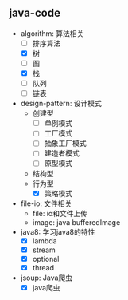 ## java-code

- algorithm: 算法相关
  - [ ] 排序算法
  - [x] 树
  - [ ] 图
  - [x] 栈
  - [ ] 队列
  - [ ] 链表
- design-pattern: 设计模式
  - 创建型
    - [ ] 单例模式
    - [ ] 工厂模式
    - [ ] 抽象工厂模式
    - [ ] 建造者模式
    - [ ] 原型模式
  - 结构型
  - 行为型
    - [x] 策略模式    
- file-io: 文件相关
  - file: io和文件上传
  - image: java bufferedImage
- java8: 学习java8的特性 
  - [x] lambda
  - [x] stream
  - [x] optional
  - [x] thread
- jsoup: Java爬虫
  - [x] java爬虫